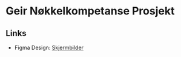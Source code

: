 # Geir Nøkkelkompetanse Prosjekt

## Links
- Figma Design: [Skjermbilder](https://www.figma.com/file/UFpxEF41wAbzKmsv7U8VQ7/DESIGN_FORSLAG_TIL_GEIR?t=q47PgzgDWi82nMJg-0)
